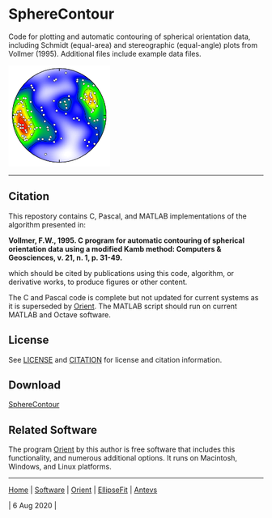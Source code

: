 # SphereContour
Code for plotting and automatic contouring of spherical orientation data, including Schmidt (equal-area) and stereographic (equal-angle) plots from Vollmer (1995). Additional files include example data files. 

![Kamb](images/kamb_200.png)

---

## Citation
This repostory contains C, Pascal, and MATLAB implementations of the algorithm presented in:

__Vollmer, F.W., 1995. C program for automatic contouring of spherical 
orientation data using a modified Kamb method: Computers & Geosciences, 
v. 21, n. 1, p. 31-49.__

which should be cited by publications using this code, algorithm, or derivative 
works, to produce figures or other content. 

The C and Pascal code is complete but not updated for current systems as it is superseded by [Orient](https://vollmerf.github.io/orient). The MATLAB script should run on current MATLAB and Octave software.

## License
See [LICENSE](LICENSE.md) and [CITATION](CITATION.md) for license and citation information.

## Download

[SphereContour](https://github.com/vollmerf/spherecontour)

## Related Software
The program [Orient](https://vollmerf.github.io/orient) by this author is free software that includes this functionality, and numerous additional options. It runs on Macintosh, Windows, and Linux platforms. 

--- 

[Home](https://vollmerf.github.io/) | [Software](https://vollmerf.github.io/software/) | [Orient](https://vollmerf.github.io/orient/) | [EllipseFit](https://vollmerf.github.io/ellipsefit/) | [Antevs](https://vollmerf.github.io/antevs/)

| 6 Aug 2020 |
